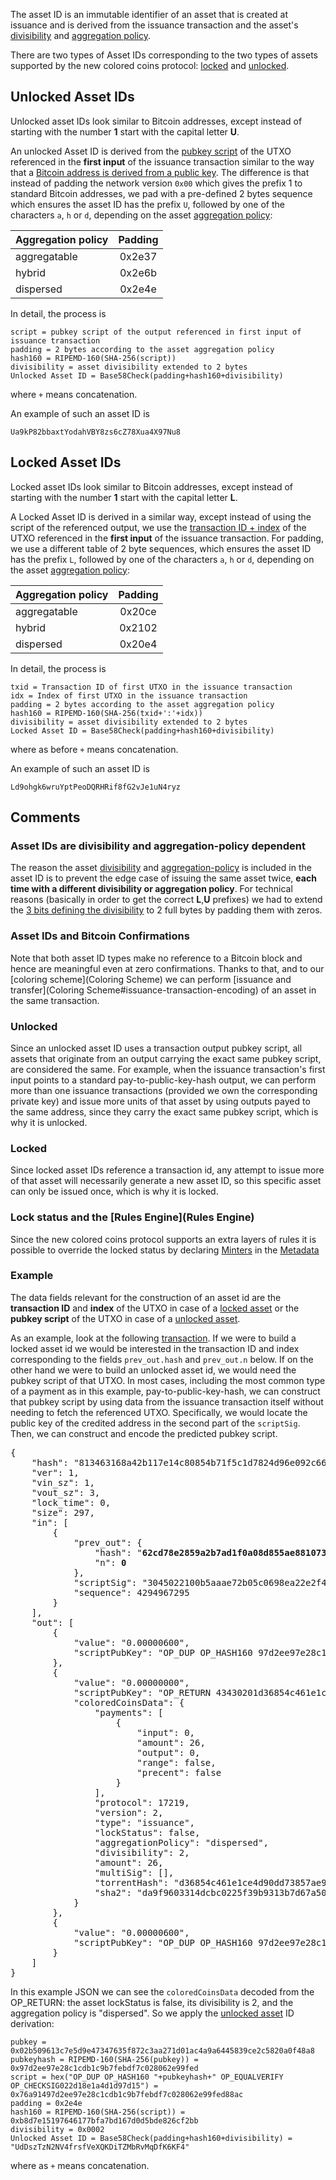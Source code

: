 The asset ID is an immutable identifier of an asset that is created at issuance and is derived from the issuance transaction and the asset's [divisibility](Coloring-Scheme#asset-divisibility) and [aggregation policy](Coloring-Scheme#asset-aggregation-policy). 

There are two types of Asset IDs corresponding to the two types of assets supported by the new colored coins protocol: [locked](Benefits#locked-assets) and [unlocked](Benefits#unlocked-assets).

## Unlocked Asset IDs
Unlocked asset IDs look similar to Bitcoin addresses, except instead of starting with the number **1** start with the capital letter **U**.

An unlocked Asset ID is derived from the [pubkey script](#example) of the UTXO referenced in the **first input** of the issuance transaction similar to the way that a [Bitcoin address is derived from a public key](https://en.bitcoin.it/wiki/Technical_background_of_version_1_Bitcoin_addresses).
The difference is that instead of padding the network version `0x00` which gives the prefix 1 to standard Bitcoin addresses, we pad with a pre-defined 2 bytes sequence which ensures the asset ID has the prefix `U`, followed by one of the characters `a`, `h` or `d`, depending on the asset [aggregation policy](#aggregation_policy):

| Aggregation policy | Padding |
|--------------------|:-------:|
| aggregatable       | 0x2e37  |
| hybrid             | 0x2e6b  |
| dispersed          | 0x2e4e  |

In detail, the process is
```
script = pubkey script of the output referenced in first input of issuance transaction
padding = 2 bytes according to the asset aggregation policy
hash160 = RIPEMD-160(SHA-256(script))
divisibility = asset divisibility extended to 2 bytes
Unlocked Asset ID = Base58Check(padding+hash160+divisibility)
```
where `+` means concatenation.

An example of such an asset ID is 
```
Ua9kP82bbaxtYodahVBY8zs6cZ78Xua4X97Nu8
```

## Locked Asset IDs
Locked asset IDs look similar to Bitcoin addresses, except instead of starting with the number **1** start with the capital letter **L**.

A Locked Asset ID is derived in a similar way, except instead of using the script of the referenced output, we use the [transaction ID + index](#example) of the UTXO referenced in the **first input** of the issuance transaction.
For padding, we use a different table of 2 byte sequences, which ensures the asset ID has the prefix `L`, followed by one of the characters `a`, `h` or `d`, depending on the asset [aggregation policy](Coloring-Scheme#asset-aggregation-policy):

| Aggregation policy | Padding |
|--------------------|:-------:|
| aggregatable       | 0x20ce  |
| hybrid             | 0x2102  |
| dispersed          | 0x20e4  |

In detail, the process is
```
txid = Transaction ID of first UTXO in the issuance transaction 
idx = Index of first UTXO in the issuance transaction 
padding = 2 bytes according to the asset aggregation policy
hash160 = RIPEMD-160(SHA-256(txid+':'+idx))
divisibility = asset divisibility extended to 2 bytes
Locked Asset ID = Base58Check(padding+hash160+divisibility)
```
where as before `+` means concatenation.

An example of such an asset ID is 
```
Ld9ohgk6wruYptPeoDQRHRif8fG2vJe1uN4ryz
```
## Comments

### Asset IDs are divisibility and aggregation-policy dependent
The reason the asset [divisibility](Coloring-Scheme#asset-divisibility) and [aggregation-policy](Coloring-Scheme#asset-aggregation-policy) is included in the asset ID is to prevent the edge case of issuing the same asset twice, **each time with a different divisibility or aggregation policy**.
For technical reasons (basically in order to get the correct **L**,**U** prefixes) we had to extend the [3 bits defining the divisibility](Coloring-Scheme#issuance-flag) to 2 full bytes by padding them with zeros.

### Asset IDs and Bitcoin Confirmations
Note that both asset ID types make no reference to a Bitcoin block and hence are meaningful even at zero confirmations.
Thanks to that, and to our [coloring scheme](Coloring Scheme) we can perform [issuance and transfer](Coloring Scheme#issuance-transaction-encoding) of an asset in the same transaction.

### Unlocked
Since an unlocked asset ID uses a transaction output pubkey script, all assets that originate from an output carrying the exact same pubkey script, are considered the same. For example, when the issuance transaction's first input points to a standard pay-to-public-key-hash output, we can perform more than one issuance transactions (provided we own the corresponding private key) and issue more units of that asset by using outputs payed to the same address, since they carry the exact same pubkey script, which is why it is unlocked.

### Locked
Since locked asset IDs reference a transaction id, any attempt to issue more of that asset will necessarily generate a new asset ID, so this specific asset can only be issued once, which is why it is locked.

### Lock status and the [Rules Engine](Rules Engine)
Since the new colored coins protocol supports an extra layers of rules it is possible to override the locked status by declaring [Minters](Rules#minters) in the [Metadata](Metadata)

### Example
The data fields relevant for the construction of an asset id are the **transaction ID** and **index** of the UTXO in case of a [locked asset](#locked) or the **pubkey script** of the UTXO in case of a [unlocked asset](#unlocked).

As an example, look at the following [transaction](http://coloredcoins.org/explorer/testnet/tx/813463168a42b117e14c80854b71f5c1d7824d96e092c6648a5adfd49acd7e4b). If we were to build a locked asset id we would be interested in the transaction ID and index corresponding to the fields `prev_out.hash` and `prev_out.n` below.
If on the other hand we were to build an unlocked asset id, we would need the pubkey script of that UTXO. In most cases, including the most common type of a payment as in this example, pay-to-public-key-hash, we can construct that pubkey script by using data from the issuance transaction itself without needing to fetch the referenced UTXO.
Specifically, we would locate the public key of the credited address in the second part of the `scriptSig`.
Then, we can construct and encode the predicted pubkey script.

<pre>
{
    "hash": "813463168a42b117e14c80854b71f5c1d7824d96e092c6648a5adfd49acd7e4b",
    "ver": 1,
    "vin_sz": 1,
    "vout_sz": 3,
    "lock_time": 0,
    "size": 297,
    "in": [
        {
            "prev_out": {
                "hash": "<b>62cd78e2859a2b7ad1f0a08d855ae881073f5b7beb3e98957c22d5ee2f081932</b>",
                "n": <b>0</b>
            },
            "scriptSig": "3045022100b5aaae72b05c0698ea22e2f4cb3f3a46e5a0a1c1a98772b1c7305476b9ae5e1f02200276a003694eab8d12bc5791624b60b1c68486e4b985f2a672751bb35295202b01 <b>02b509613c7e5d9e47347635f872c3aa271d01ac4a9a6445839ce2c5820a0f48a8</b>",
            "sequence": 4294967295
        }
    ],
    "out": [
        {
            "value": "0.00000600",
            "scriptPubKey": "OP_DUP OP_HASH160 97d2ee97e28c1cdb1c9b7febdf7c028062e99fed OP_EQUALVERIFY OP_CHECKSIG"
        },
        {
            "value": "0.00000000",
            "scriptPubKey": "OP_RETURN 43430201d36854c461e1ce4d90dd73857ae9fa5349f6ba4ada9f9603314dcbc0225f39b9313b7d67a5059e00e0b179e01cf8f879eaaa7fa31a001a48",
            "coloredCoinsData": {
                "payments": [
                    {
                        "input": 0,
                        "amount": 26,
                        "output": 0,
                        "range": false,
                        "precent": false
                    }
                ],
                "protocol": 17219,
                "version": 2,
                "type": "issuance",
                "lockStatus": false,
                "aggregationPolicy": "dispersed",
                "divisibility": 2,
                "amount": 26,
                "multiSig": [],
                "torrentHash": "d36854c461e1ce4d90dd73857ae9fa5349f6ba4a",
                "sha2": "da9f9603314dcbc0225f39b9313b7d67a5059e00e0b179e01cf8f879eaaa7fa3"
            }
        },
        {
            "value": "0.00000600",
            "scriptPubKey": "OP_DUP OP_HASH160 97d2ee97e28c1cdb1c9b7febdf7c028062e99fed OP_EQUALVERIFY OP_CHECKSIG"
        }
    ]
}
</pre>

In this example JSON we can see the `coloredCoinsData` decoded from the OP_RETURN:
the asset lockStatus is false, its divisibility is 2, and the aggregation policy is "dispersed".
So we apply the [unlocked asset](#unlocked) ID derivation:
```
pubkey = 0x02b509613c7e5d9e47347635f872c3aa271d01ac4a9a6445839ce2c5820a0f48a8
pubkeyhash = RIPEMD-160(SHA-256(pubkey)) = 0x97d2ee97e28c1cdb1c9b7febdf7c028062e99fed
script = hex("OP_DUP OP_HASH160 "+pubkeyhash+" OP_EQUALVERIFY OP_CHECKSIG022d18e1a4d1d97d15") = 0x76a91497d2ee97e28c1cdb1c9b7febdf7c028062e99fed88ac
padding = 0x2e4e
hash160 = RIPEMD-160(SHA-256(script)) = 0xb8d7e15197646177bfa7bd167d0d5bde826cf2bb
divisibility = 0x0002
Unlocked Asset ID = Base58Check(padding+hash160+divisibility) = "UdDszTzN2NV4frsfVeXQKDiTZMbRvMqDfK6KF4"
```
where as `+` means concatenation.
